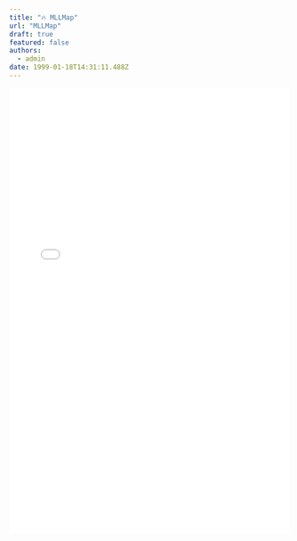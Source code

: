 ```yaml
---
title: "🔥 MLLMap"
url: "MLLMap"
draft: true
featured: false
authors:
  - admin
date: 1999-01-18T14:31:11.488Z
---
```


<iframe src="graph_rl.html" width="100%" height="800px" frameborder="0"></iframe>
